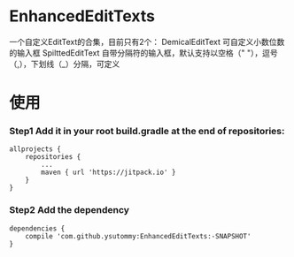 # EnhancedEditTexts
一个自定义EditText的合集，目前只有2个：
DemicalEditText 可自定义小数位数的输入框
SpilttedEditText 自带分隔符的输入框，默认支持以空格（" "），逗号（,），下划线（_）分隔，可定义

# 使用
### Step1 Add it in your root build.gradle at the end of repositories:
	allprojects {
		repositories {
			...
			maven { url 'https://jitpack.io' }
		}
	}
### Step2 Add the dependency
	dependencies {
		compile 'com.github.ysutommy:EnhancedEditTexts:-SNAPSHOT'
	}

